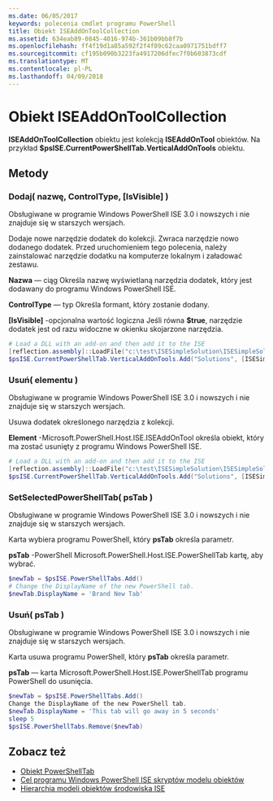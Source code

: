 ```yaml
---
ms.date: 06/05/2017
keywords: polecenia cmdlet programu PowerShell
title: Obiekt ISEAddOnToolCollection
ms.assetid: 634eab89-0845-4016-974b-361b09bb8f7b
ms.openlocfilehash: ff4f19d1a85a592f2f4f09c62caa0971751bdff7
ms.sourcegitcommit: cf195b090b3223fa4917206dfec7f0b603873cdf
ms.translationtype: MT
ms.contentlocale: pl-PL
ms.lasthandoff: 04/09/2018
---
```

# <a name="the-iseaddontoolcollection-object"></a>Obiekt ISEAddOnToolCollection

**ISEAddOnToolCollection** obiektu jest kolekcją **ISEAddOnTool** obiektów. Na przykład **$psISE.CurrentPowerShellTab.VerticalAddOnTools** obiektu.

## <a name="methods"></a>Metody

### <a name="add-name-controltype-isvisible-"></a>Dodaj\( nazwę, ControlType, \[IsVisible\] \)

Obsługiwane w programie Windows PowerShell ISE 3.0 i nowszych i nie znajduje się w starszych wersjach.

Dodaje nowe narzędzie dodatek do kolekcji. Zwraca narzędzie nowo dodanego dodatek. Przed uruchomieniem tego polecenia, należy zainstalować narzędzie dodatku na komputerze lokalnym i załadować zestawu.

**Nazwa** — ciąg Określa nazwę wyświetlaną narzędzia dodatek, który jest dodawany do programu Windows PowerShell ISE.

**ControlType** — typ Określa formant, który zostanie dodany.

**\[IsVisible\]**  -opcjonalna wartość logiczna Jeśli równa **$true**, narzędzie dodatek jest od razu widoczne w okienku skojarzone narzędzia.

```powershell
# Load a DLL with an add-on and then add it to the ISE
[reflection.assembly]::LoadFile("c:\test\ISESimpleSolution\ISESimpleSolution.dll")
$psISE.CurrentPowerShellTab.VerticalAddOnTools.Add("Solutions", [ISESimpleSolution.Solution], $true)
```

### <a name="remove-item-"></a>Usuń\( elementu \)

Obsługiwane w programie Windows PowerShell ISE 3.0 i nowszych i nie znajduje się w starszych wersjach.

Usuwa dodatek określonego narzędzia z kolekcji.

**Element** -Microsoft.PowerShell.Host.ISE.ISEAddOnTool określa obiekt, który ma zostać usunięty z programu Windows PowerShell ISE.

```powershell
# Load a DLL with an add-on and then add it to the ISE
[reflection.assembly]::LoadFile("c:\test\ISESimpleSolution\ISESimpleSolution.dll")
$psISE.CurrentPowerShellTab.VerticalAddOnTools.Add("Solutions", [ISESimpleSolution.Solution], $true)
```

### <a name="setselectedpowershelltab-pstab-"></a>SetSelectedPowerShellTab\( psTab \)

Obsługiwane w programie Windows PowerShell ISE 3.0 i nowszych i nie znajduje się w starszych wersjach.

Karta wybiera programu PowerShell, który **psTab** określa parametr.

**psTab** -PowerShell Microsoft.PowerShell.Host.ISE.PowerShellTab kartę, aby wybrać.

```powershell
$newTab = $psISE.PowerShellTabs.Add()
# Change the DisplayName of the new PowerShell tab.
$newTab.DisplayName = 'Brand New Tab'
```

### <a name="remove-pstab-"></a>Usuń\( psTab \)

Obsługiwane w programie Windows PowerShell ISE 3.0 i nowszych i nie znajduje się w starszych wersjach.

Karta usuwa programu PowerShell, który **psTab** określa parametr.

**psTab** — karta Microsoft.PowerShell.Host.ISE.PowerShellTab programu PowerShell do usunięcia.

```powershell
$newTab = $psISE.PowerShellTabs.Add()
Change the DisplayName of the new PowerShell tab.
$newTab.DisplayName = 'This tab will go away in 5 seconds'
sleep 5
$psISE.PowerShellTabs.Remove($newTab)
```

## <a name="see-also"></a>Zobacz też

- [Obiekt PowerShellTab](The-PowerShellTab-Object.md)
- [Cel programu Windows PowerShell ISE skryptów modelu obiektów](Purpose-of-the-Windows-PowerShell-ISE-Scripting-Object-Model.md)
- [Hierarchia modeli obiektów środowiska ISE](The-ISE-Object-Model-Hierarchy.md)